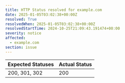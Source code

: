 ```yaml
---
title: HTTP Status resolved for example.com
date: 2025-01-05T03:02:38+00:00Z
resolved: True
resolvedWhen: 2025-01-05T03:02:38+00:00Z
resolvedStartTime: 2024-10-25T21:09:43.191474+00:00
severity: notice
affected:
  - example.com
section: issue
---
```


| Expected Statuses | Actual Status  |
|-------------------|----------------|
| 200, 301, 302 | 200 |
